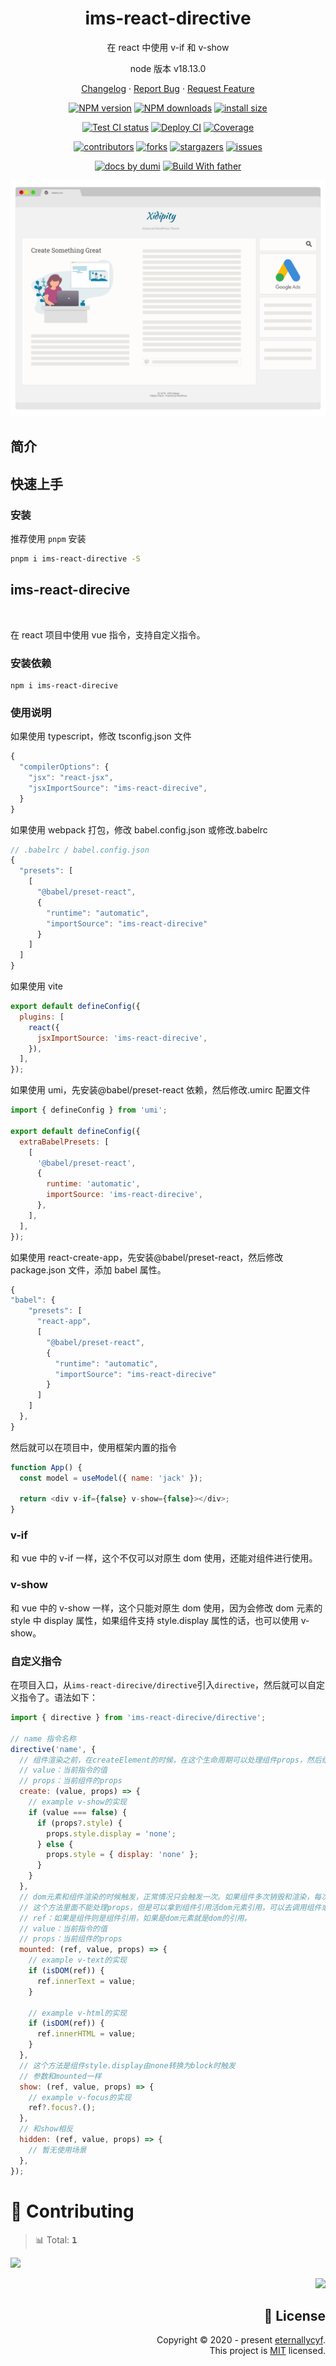 <a name="readme-top"></a>

<div align="center">

[//]: # '<img width="160" src="https://avatars.githubusercontent.com/u/17870709?v=4">'

<h1>ims-react-directive</h1>

在 react 中使用 v-if 和 v-show

node 版本 v18.13.0

[Changelog](./CHANGELOG.md) · [Report Bug][issues-url] · [Request Feature][issues-url]

<!-- SHIELD GROUP -->

[![NPM version][npm-image]][npm-url] [![NPM downloads][download-image]][download-url] [![install size][npm-size]][npm-size-url]

[![Test CI status][test-ci]][test-ci-url] [![Deploy CI][release-ci]][release-ci-url] [![Coverage][coverage]][codecov-url]

[![contributors][contributors-shield]][contributors-url] [![forks][forks-shield]][forks-url] [![stargazers][stargazers-shield]][stargazers-url] [![issues][issues-shield]][issues-url]

[![ docs by dumi][dumi-url]](https://d.umijs.org/) [![Build With father][father-url]](https://github.com/umijs/father/)

![](https://github.com/othneildrew/Best-README-Template/raw/master/images/screenshot.png)

<!-- gitpod url -->

[gitpod-badge]: https://img.shields.io/badge/Gitpod-ready--to--code-blue?logo=gitpod
[gitpod-url]: https://gitpod.io/#https://github.com/ant-design/ims-react-directive

<!-- umi url -->

[dumi-url]: https://img.shields.io/badge/docs%20by-dumi-blue
[father-url]: https://img.shields.io/badge/build%20with-father-028fe4.svg

<!-- npm url -->

[npm-image]: http://img.shields.io/npm/v/ims-react-directive.svg?style=flat-square&color=deepgreen&label=latest
[npm-url]: http://npmjs.org/package/ims-react-directive
[npm-size]: https://img.shields.io/bundlephobia/minzip/ims-react-directive?color=deepgreen&label=gizpped%20size&style=flat-square
[npm-size-url]: https://packagephobia.com/result?p=ims-react-directive

<!-- coverage -->

[coverage]: https://codecov.io/gh/eternallycyf/ims-react-directive/branch/master/graph/badge.svg
[codecov-url]: https://codecov.io/gh/eternallycyf/ims-react-directive/branch/master

<!-- Github CI -->

[test-ci]: https://github.com/eternallycyf/ims-react-directive/workflows/Test%20CI/badge.svg
[release-ci]: https://github.com/eternallycyf/ims-react-directive/workflows/Release%20CI/badge.svg
[test-ci-url]: https://github.com/eternallycyf/ims-react-directive/actions?query=workflow%3ATest%20CI
[release-ci-url]: https://github.com/eternallycyf/ims-react-directive/actions?query=workflow%3ARelease%20CI
[download-image]: https://img.shields.io/npm/dm/ims-react-directive.svg?style=flat-square
[download-url]: https://npmjs.org/package/ims-react-directive

</div>

## 简介

## 快速上手

### 安装

推荐使用 `pnpm` 安装

```bash
pnpm i ims-react-directive -S
```

## ims-react-direcive

<code src='./index.tsx'> </code>

在 react 项目中使用 vue 指令，支持自定义指令。

### 安装依赖

```
npm i ims-react-direcive
```

### 使用说明

如果使用 typescript，修改 tsconfig.json 文件

```js
{
  "compilerOptions": {
    "jsx": "react-jsx",
    "jsxImportSource": "ims-react-direcive",
  }
}
```

如果使用 webpack 打包，修改 babel.config.json 或修改.babelrc

```js
// .babelrc / babel.config.json
{
  "presets": [
    [
      "@babel/preset-react",
      {
        "runtime": "automatic",
        "importSource": "ims-react-direcive"
      }
    ]
  ]
}

```

如果使用 vite

```js
export default defineConfig({
  plugins: [
    react({
      jsxImportSource: 'ims-react-direcive',
    }),
  ],
});
```

如果使用 umi，先安装@babel/preset-react 依赖，然后修改.umirc 配置文件

```js
import { defineConfig } from 'umi';

export default defineConfig({
  extraBabelPresets: [
    [
      '@babel/preset-react',
      {
        runtime: 'automatic',
        importSource: 'ims-react-direcive',
      },
    ],
  ],
});
```

如果使用 react-create-app，先安装@babel/preset-react，然后修改 package.json 文件，添加 babel 属性。

```js
{
"babel": {
    "presets": [
      "react-app",
      [
        "@babel/preset-react",
        {
          "runtime": "automatic",
          "importSource": "ims-react-direcive"
        }
      ]
    ]
  },
}
```

然后就可以在项目中，使用框架内置的指令

```js
function App() {
  const model = useModel({ name: 'jack' });

  return <div v-if={false} v-show={false}></div>;
}
```

### v-if

和 vue 中的 v-if 一样，这个不仅可以对原生 dom 使用，还能对组件进行使用。

### v-show

和 vue 中的 v-show 一样，这个只能对原生 dom 使用，因为会修改 dom 元素的 style 中 display 属性，如果组件支持 style.display 属性的话，也可以使用 v-show。

### 自定义指令

在项目入口，从`ims-react-direcive/directive`引入`directive`，然后就可以自定义指令了。语法如下：

```js
import { directive } from 'ims-react-direcive/directive';

// name 指令名称
directive('name', {
  // 组件渲染之前，在createElement的时候，在这个生命周期可以处理组件props，然后组件渲染的时候，可以拿到处理后的props。注意这个方法只要组件一重新render，就会触发一次。如果返回false这个组件就不渲染了。
  // value：当前指令的值
  // props：当前组件的props
  create: (value, props) => {
    // example v-show的实现
    if (value === false) {
      if (props?.style) {
        props.style.display = 'none';
      } else {
        props.style = { display: 'none' };
      }
    }
  },
  // dom元素和组件渲染的时候触发，正常情况只会触发一次。如果组件多次销毁和渲染，每次渲染都会触发这个方法。
  // 这个方法里面不能处理props，但是可以拿到组件引用活dom元素引用，可以去调用组件或dom元素的方法
  // ref：如果是组件则是组件引用，如果是dom元素就是dom的引用。
  // value：当前指令的值
  // props：当前组件的props
  mounted: (ref, value, props) => {
    // example v-text的实现
    if (isDOM(ref)) {
      ref.innerText = value;
    }

    // example v-html的实现
    if (isDOM(ref)) {
      ref.innerHTML = value;
    }
  },
  // 这个方法是组件style.display由none转换为block时触发
  // 参数和mounted一样
  show: (ref, value, props) => {
    // example v-focus的实现
    ref?.focus?.();
  },
  // 和show相反
  hidden: (ref, value, props) => {
    // 暂无使用场景
  },
});
```

# 🤝 Contributing

<!-- CONTRIBUTION GROUP -->

> 📊 Total: <kbd>**1**</kbd>

<a href="https://github.com/eternallycyf" title="eternallycyf">
  <img src="https://avatars.githubusercontent.com/u/63464198?v=4" width="50" />
</a>

<!-- CONTRIBUTION END -->

<div align="right">

[![][back-to-top]](#readme-top)

## 📝 License

Copyright © 2020 - present [eternallycyf][profile-url]. <br />
This project is [MIT](./LICENSE) licensed.

<!-- LINK GROUP -->

[profile-url]: https://github.com/eternallycyf

<!-- SHIELD LINK GROUP -->

[back-to-top]: https://img.shields.io/badge/-BACK_TO_TOP-151515?style=flat-square

<!-- contributors -->

[contributors-shield]: https://img.shields.io/github/contributors/eternallycyf/ims-react-directive.svg?style=flat
[contributors-url]: https://github.com/eternallycyf/ims-react-directive/graphs/contributors

<!-- forks -->

[forks-shield]: https://img.shields.io/github/forks/eternallycyf/ims-react-directive.svg?style=flat
[forks-url]: https://github.com/eternallycyf/ims-react-directive/network/members

<!-- stargazers -->

[stargazers-shield]: https://img.shields.io/github/stars/eternallycyf/ims-react-directive.svg?style=flat
[stargazers-url]: https://github.com/eternallycyf/ims-react-directive/stargazers

<!-- issues -->

[issues-shield]: https://img.shields.io/github/issues/eternallycyf/ims-react-directive.svg?style=flat
[issues-url]: https://github.com/eternallycyf/ims-react-directive/issues/new/choose
